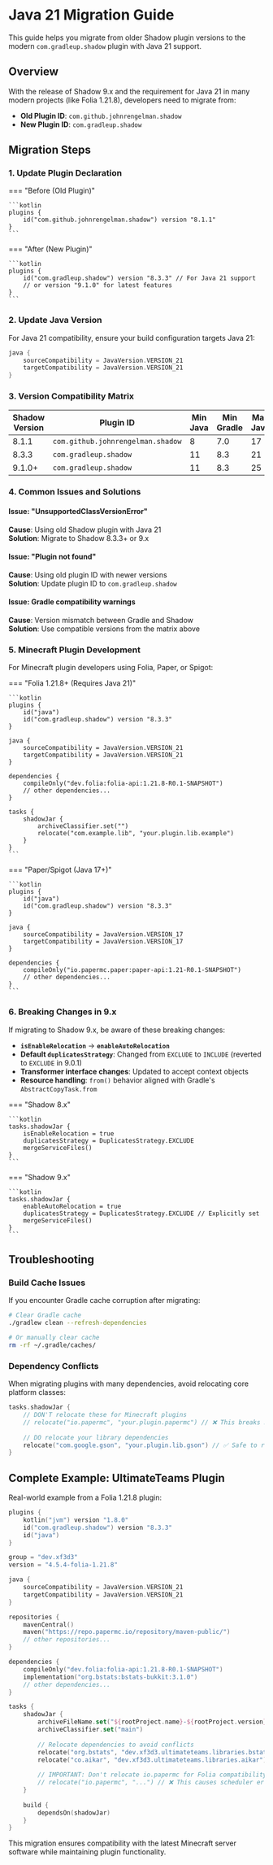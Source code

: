 # Java 21 Migration Guide

This guide helps you migrate from older Shadow plugin versions to the modern `com.gradleup.shadow` plugin with Java 21 support.

## Overview

With the release of Shadow 9.x and the requirement for Java 21 in many modern projects (like Folia 1.21.8), developers need to migrate from:
- **Old Plugin ID**: `com.github.johnrengelman.shadow`
- **New Plugin ID**: `com.gradleup.shadow`

## Migration Steps

### 1. Update Plugin Declaration

=== "Before (Old Plugin)"

    ```kotlin
    plugins {
        id("com.github.johnrengelman.shadow") version "8.1.1"
    }
    ```

=== "After (New Plugin)"

    ```kotlin
    plugins {
        id("com.gradleup.shadow") version "8.3.3" // For Java 21 support
        // or version "9.1.0" for latest features
    }
    ```

### 2. Update Java Version

For Java 21 compatibility, ensure your build configuration targets Java 21:

```kotlin
java {
    sourceCompatibility = JavaVersion.VERSION_21
    targetCompatibility = JavaVersion.VERSION_21
}
```

### 3. Version Compatibility Matrix

| Shadow Version | Plugin ID | Min Java | Min Gradle | Max Java |
|----------------|-----------|----------|------------|----------|
| 8.1.1 | `com.github.johnrengelman.shadow` | 8 | 7.0 | 17 |
| 8.3.3 | `com.gradleup.shadow` | 11 | 8.3 | 21 |
| 9.1.0+ | `com.gradleup.shadow` | 11 | 8.3 | 25 |

### 4. Common Issues and Solutions

#### Issue: "UnsupportedClassVersionError"
**Cause**: Using old Shadow plugin with Java 21  
**Solution**: Migrate to Shadow 8.3.3+ or 9.x

#### Issue: "Plugin not found"
**Cause**: Using old plugin ID with newer versions  
**Solution**: Update plugin ID to `com.gradleup.shadow`

#### Issue: Gradle compatibility warnings
**Cause**: Version mismatch between Gradle and Shadow  
**Solution**: Use compatible versions from the matrix above

### 5. Minecraft Plugin Development

For Minecraft plugin developers using Folia, Paper, or Spigot:

=== "Folia 1.21.8+ (Requires Java 21)"

    ```kotlin
    plugins {
        id("java")
        id("com.gradleup.shadow") version "8.3.3"
    }
    
    java {
        sourceCompatibility = JavaVersion.VERSION_21
        targetCompatibility = JavaVersion.VERSION_21
    }
    
    dependencies {
        compileOnly("dev.folia:folia-api:1.21.8-R0.1-SNAPSHOT")
        // other dependencies...
    }
    
    tasks {
        shadowJar {
            archiveClassifier.set("")
            relocate("com.example.lib", "your.plugin.lib.example")
        }
    }
    ```

=== "Paper/Spigot (Java 17+)"

    ```kotlin
    plugins {
        id("java")
        id("com.gradleup.shadow") version "8.3.3"
    }
    
    java {
        sourceCompatibility = JavaVersion.VERSION_17
        targetCompatibility = JavaVersion.VERSION_17
    }
    
    dependencies {
        compileOnly("io.papermc.paper:paper-api:1.21-R0.1-SNAPSHOT")
        // other dependencies...
    }
    ```

### 6. Breaking Changes in 9.x

If migrating to Shadow 9.x, be aware of these breaking changes:

- **`isEnableRelocation`** → **`enableAutoRelocation`**
- **Default `duplicatesStrategy`**: Changed from `EXCLUDE` to `INCLUDE` (reverted to `EXCLUDE` in 9.0.1)
- **Transformer interface changes**: Updated to accept context objects
- **Resource handling**: `from()` behavior aligned with Gradle's `AbstractCopyTask.from`

=== "Shadow 8.x"

    ```kotlin
    tasks.shadowJar {
        isEnableRelocation = true
        duplicatesStrategy = DuplicatesStrategy.EXCLUDE
        mergeServiceFiles()
    }
    ```

=== "Shadow 9.x"

    ```kotlin
    tasks.shadowJar {
        enableAutoRelocation = true
        duplicatesStrategy = DuplicatesStrategy.EXCLUDE // Explicitly set
        mergeServiceFiles()
    }
    ```

## Troubleshooting

### Build Cache Issues

If you encounter Gradle cache corruption after migrating:

```bash
# Clear Gradle cache
./gradlew clean --refresh-dependencies

# Or manually clear cache
rm -rf ~/.gradle/caches/
```

### Dependency Conflicts

When migrating plugins with many dependencies, avoid relocating core platform classes:

```kotlin
tasks.shadowJar {
    // DON'T relocate these for Minecraft plugins
    // relocate("io.papermc", "your.plugin.papermc") // ❌ This breaks Folia schedulers
    
    // DO relocate your library dependencies
    relocate("com.google.gson", "your.plugin.lib.gson") // ✅ Safe to relocate
}
```

## Complete Example: UltimateTeams Plugin

Real-world example from a Folia 1.21.8 plugin:

```kotlin
plugins {
    kotlin("jvm") version "1.8.0"
    id("com.gradleup.shadow") version "8.3.3"
    id("java")
}

group = "dev.xf3d3"
version = "4.5.4-folia-1.21.8"

java {
    sourceCompatibility = JavaVersion.VERSION_21
    targetCompatibility = JavaVersion.VERSION_21
}

repositories {
    mavenCentral()
    maven("https://repo.papermc.io/repository/maven-public/")
    // other repositories...
}

dependencies {
    compileOnly("dev.folia:folia-api:1.21.8-R0.1-SNAPSHOT")
    implementation("org.bstats:bstats-bukkit:3.1.0")
    // other dependencies...
}

tasks {
    shadowJar {
        archiveFileName.set("${rootProject.name}-${rootProject.version}.jar")
        archiveClassifier.set("main")
        
        // Relocate dependencies to avoid conflicts
        relocate("org.bstats", "dev.xf3d3.ultimateteams.libraries.bstats")
        relocate("co.aikar", "dev.xf3d3.ultimateteams.libraries.aikar")
        
        // IMPORTANT: Don't relocate io.papermc for Folia compatibility
        // relocate("io.papermc", "...") // ❌ This causes scheduler errors
    }
    
    build {
        dependsOn(shadowJar)
    }
}
```

This migration ensures compatibility with the latest Minecraft server software while maintaining plugin functionality.
